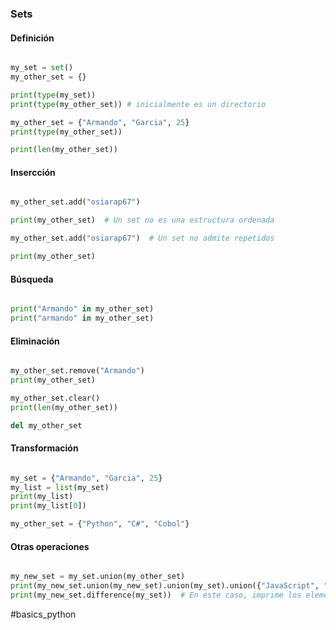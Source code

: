 ### Sets ###

#### Definición 

```python

my_set = set()
my_other_set = {}

print(type(my_set))
print(type(my_other_set)) # inicialmente es un directorio

my_other_set = {"Armando", "Garcia", 25}
print(type(my_other_set))

print(len(my_other_set))

```

#### Insercción

```python

my_other_set.add("osiarap67")

print(my_other_set)  # Un set no es una estructura ordenada

my_other_set.add("osiarap67")  # Un set no admite repetidos

print(my_other_set)

```

#### Búsqueda

```python

print("Armando" in my_other_set)
print("armando" in my_other_set)

```

#### Eliminación

```python

my_other_set.remove("Armando")
print(my_other_set)

my_other_set.clear()
print(len(my_other_set))

del my_other_set

```

#### Transformación

```python

my_set = {"Armando", "Garcia", 25}
my_list = list(my_set)
print(my_list)
print(my_list[0])

my_other_set = {"Python", "C#", "Cobol"}

```

#### Otras operaciones

```python

my_new_set = my_set.union(my_other_set)
print(my_new_set.union(my_new_set).union(my_set).union({"JavaScript", "C#"}))  # En resumen, la línea anterior crea un conjunto que contiene todos los elementos únicos de my_set, my_other_set, JavaScript y C#.
print(my_new_set.difference(my_set))  # En este caso, imprime los elementos que están en my_new_set pero no en my_set.

```

#basics_python
